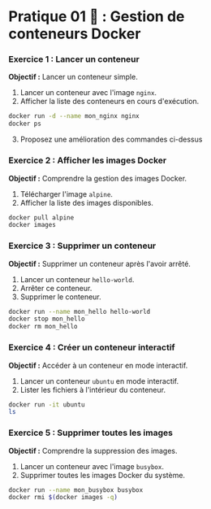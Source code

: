 
# Pratique 01 🚀 : Gestion de conteneurs Docker

### Exercice 1 : Lancer un conteneur
**Objectif :** Lancer un conteneur simple.

1. Lancer un conteneur avec l'image `nginx`.
2. Afficher la liste des conteneurs en cours d'exécution.

```bash
docker run -d --name mon_nginx nginx
docker ps
```
3. Proposez une amélioration des commandes ci-dessus

### Exercice 2 : Afficher les images Docker
**Objectif :** Comprendre la gestion des images Docker.

1. Télécharger l'image `alpine`.
2. Afficher la liste des images disponibles.

```bash
docker pull alpine
docker images
```

### Exercice 3 : Supprimer un conteneur
**Objectif :** Supprimer un conteneur après l'avoir arrêté.

1. Lancer un conteneur `hello-world`.
2. Arrêter ce conteneur.
3. Supprimer le conteneur.

```bash
docker run --name mon_hello hello-world
docker stop mon_hello
docker rm mon_hello
```

### Exercice 4 : Créer un conteneur interactif
**Objectif :** Accéder à un conteneur en mode interactif.

1. Lancer un conteneur `ubuntu` en mode interactif.
2. Lister les fichiers à l'intérieur du conteneur.

```bash
docker run -it ubuntu
ls
```

### Exercice 5 : Supprimer toutes les images
**Objectif :** Comprendre la suppression des images.

1. Lancer un conteneur avec l'image `busybox`.
2. Supprimer toutes les images Docker du système.

```bash
docker run --name mon_busybox busybox
docker rmi $(docker images -q)
```
